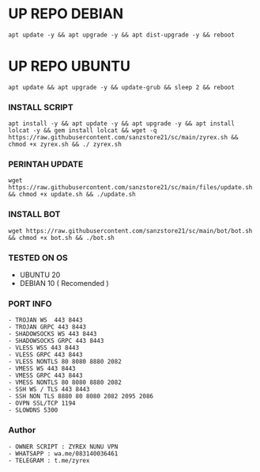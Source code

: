 
# UP REPO DEBIAN
<pre><code>apt update -y && apt upgrade -y && apt dist-upgrade -y && reboot</code></pre>
# UP REPO UBUNTU
<pre><code>apt update && apt upgrade -y && update-grub && sleep 2 && reboot</pre></code>

### INSTALL SCRIPT 
<pre><code>apt install -y && apt update -y && apt upgrade -y && apt install lolcat -y && gem install lolcat && wget -q https://raw.githubusercontent.com/sanzstore21/sc/main/zyrex.sh && chmod +x zyrex.sh && ./ zyrex.sh
</code></pre>

### PERINTAH UPDATE 
<pre><code>wget https://raw.githubusercontent.com/sanzstore21/sc/main/files/update.sh && chmod +x update.sh && ./update.sh</code></pre>

### INSTALL BOT
<pre><code>wget https://raw.githubusercontent.com/sanzstore21/sc/main/bot/bot.sh && chmod +x bot.sh && ./bot.sh</code></pre>
### TESTED ON OS 
- UBUNTU 20
- DEBIAN 10 ( Recomended )

### PORT INFO
```
- TROJAN WS  443 8443
- TROJAN GRPC 443 8443
- SHADOWSOCKS WS 443 8443
- SHADOWSOCKS GRPC 443 8443
- VLESS WSS 443 8443
- VLESS GRPC 443 8443
- VLESS NONTLS 80 8080 8880 2082
- VMESS WS 443 8443
- VMESS GRPC 443 8443
- VMESS NONTLS 80 8080 8880 2082
- SSH WS / TLS 443 8443
- SSH NON TLS 8880 80 8080 2082 2095 2086
- OVPN SSL/TCP 1194
- SLOWDNS 5300
```
### Author
```
- OWNER SCRIPT : ZYREX NUNU VPN
- WHATSAPP : wa.me/083140036461
- TELEGRAM : t.me/zyrex

```
